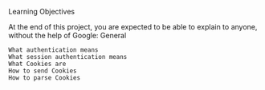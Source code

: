 Learning Objectives

At the end of this project, you are expected to be able to explain to anyone, without the help of Google:
General

    What authentication means
    What session authentication means
    What Cookies are
    How to send Cookies
    How to parse Cookies

